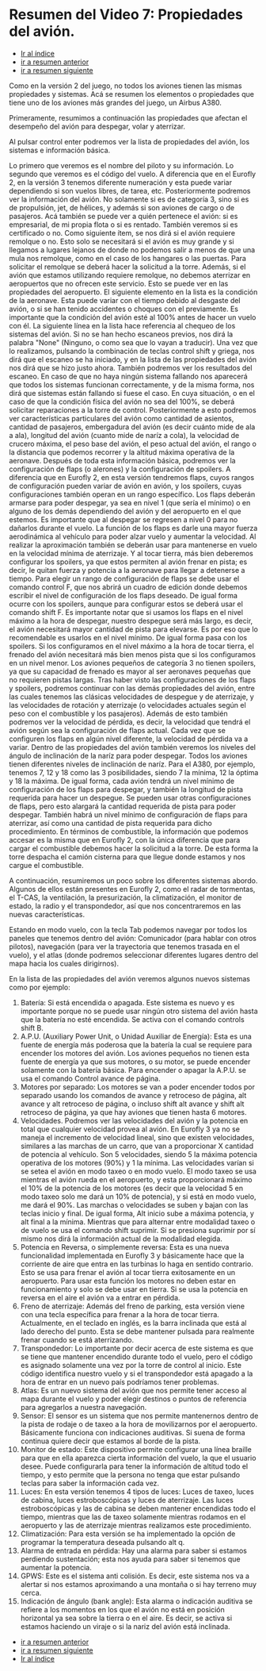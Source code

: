 # Resumen del Video 7: Propiedades del avión.

- [Ir al índice](index.md)
- [ir a resumen anterior](video6.md)
- [ir a resumen siguiente](video8.md)

Como en la versión 2 del juego, no todos los aviones tienen las mismas propiedades y sistemas. Acá se resumen los elementos o propiedades que tiene uno de los aviones más grandes del juego, un Airbus A380.

Primeramente, resumimos a continuación las propiedades que afectan el desempeño del avión para despegar, volar y aterrizar. 

Al pulsar control enter podremos ver la lista de propiedades del avión, los sistemas e información básica.

Lo primero que veremos es el nombre del piloto y su información.
Lo segundo que veremos es el código del vuelo. A diferencia que en el Eurofly 2, en la versión 3 tenemos diferente numeración y esta puede variar dependiendo si son vuelos libres, de tarea, etc.
Posteriormente podremos ver la información del avión. No solamente si es de categoría 3, sino si es de propulsión, jet, de hélices, y además si son aviones de cargo o de pasajeros. Acá también se puede ver a quién pertenece el avión: si es empresarial, de mi propia flota o si es rentado. También veremos si es certificado o no.
Como siguiente ítem, se nos dirá si el avión requiere remolque o no. Esto solo se necesitará si el avión es muy grande y si llegamos a lugares lejanos de donde no podemos salir a menos de que una mula nos remolque, como en el caso de los hangares o las puertas. Para solicitar el remolque se deberá hacer la solicitud a la torre. Además, si el avión que estamos utilizando requiere remolque, no debemos aterrizar en aeropuertos que no ofrecen este servicio. Esto se puede ver en las propiedades del aeropuerto.
El siguiente elemento en la lista es la condición de la aeronave. Esta puede variar con el tiempo debido al desgaste del avión, o si se han tenido accidentes o choques con el previamente. Es importante que la condición del avión esté al 100% antes de hacer un vuelo con él.
La siguiente línea en la lista hace referencia al chequeo de los sistemas del avión. Si no se han hecho escaneos previos, nos dirá la palabra "None" (Ninguno, o como sea que lo vayan a traducir). Una vez que lo realizamos, pulsando la combinación de teclas control shift y griega, nos dirá que el escaneo se ha iniciado, y en la lista de las propiedades del avión nos dirá que se hizo justo ahora. También podremos ver los resultados del escaneo. En caso de que no haya ningún sistema fallando nos aparecerá que todos los sistemas funcionan correctamente, y de la misma forma, nos dirá que sistemas están fallando si fuese el caso. En cuya situación, o en el caso de que la condición física del avión no sea del 100%, se deberá solicitar reparaciones a la torre de control.
Posteriormente a esto podremos ver características particulares del avión como cantidad de asientos, cantidad de pasajeros, embergadura del avión (es decir cuánto mide de ala a ala), longitud del avión (cuanto mide de naríz a cola), la velocidad de crucero máxima, el peso base del avión, el peso actual del avión, el rango o la distancia que podemos recorrer y la altitud máxima operativa de la aeronave.
Después de toda esta información básica, podremos ver la configuración de flaps (o alerones) y la configuración de spoilers. A diferencia que en Eurofly 2, en esta versión tendremos flaps, cuyos rangos de configuración pueden variar de avión en avión, y los spoilers, cuyas configuraciones también operan en un rango específico. Los flaps deberán armarse para poder despegar, ya sea en nivel 1 (que sería el mínimo) o en alguno de los demás dependiendo del avión y del aeropuerto en el que estemos. Es importante que al despegar se regresen a nivel 0 para no dañarlos durante el vuelo. La función de los flaps es darle una mayor fuerza aerodinámica al vehículo para poder alzar vuelo y aumentar la velocidad. Al realizar la aproximación también se deberán usar para mantenerse  en vuelo en la velocidad mínima de aterrizaje. Y al tocar tierra, más bien deberemos configurar los spoilers, ya que estos permiten al avión frenar en pista; es decir, le quitan fuerza y potencia a la aeronave para llegar a detenerse a tiempo. Para elegir un rango de configuración de flaps se debe usar el comando control F, que nos abrirá un cuadro de edición donde debemos escribir el nivel de configuración de los flaps deseado. De igual forma ocurre con los spoilers, aunque para configurar estos se deberá usar el comando shift F. Es importante notar que si usamos los flaps en el nivel máximo a la hora de despegar, nuestro despegue será más largo, es decir, el avión necesitará mayor cantidad de pista para elevarse. Es por eso que lo recomendable es usarlos en el nivel mínimo. De igual forma pasa con los spoilers. Si los configuramos en el nivel máximo a la hora de tocar tierra, el frenado del avión necesitará más bien menos pista que si los configuramos en un nivel menor. Los aviones pequeños de categoría 3 no tienen spoilers, ya que su capacidad de frenado es mayor al ser aeronaves pequeñas que no requieren pistas largas.
Tras haber visto las configuraciones de los flaps y spoilers, podremos continuar con las demás propiedades del avión, entre las cuales tenemos las clásicas velocidades de despegue y de aterrizaje, y las velocidades de rotación y aterrizaje (o velocidades actuales según el peso con el combustible y los pasajeros). Además de esto también podremos ver la velocidad de pérdida, es decir, la velocidad que tendrá el avión según sea la configuración de flaps actual. Cada vez que se configuren los flaps en algún nivel diferente, la velocidad de pérdida va a variar. Dentro de las propiedades del avión también veremos los niveles del ángulo de inclinación de la naríz para poder despegar. Todos los aviones tienen diferentes niveles de inclinación de naríz. Para el A380, por ejemplo, tenemos 7, 12 y 18 como las 3 posibilidades, siendo 7 la mínima, 12 la óptima y 18 la máxima. De igual forma, cada avión tendrá un nivel mínimo de configuración de los flaps para despegar, y también la longitud de pista requerida para hacer un despegue. Se pueden usar otras configuraciones de flaps, pero esto alargará la cantidad requerida de pista para poder despegar. También habrá un nivel mínimo de configuración de flaps para aterrizar, así como una cantidad de pista requerida para dicho procedimiento. En términos de combustible, la información que podemos accesar es la misma que en Eurofly 2, con la única diferencia que para cargar el combustible debemos hacer la solicitud a la torre. De esta forma la torre despacha el camión cisterna para que llegue donde estamos y nos cargue el combustible.

A continuación, resumiremos un poco sobre los diferentes sistemas abordo. Algunos de ellos están presentes en Eurofly 2, como el radar de tormentas, el T-CAS, la ventilación, la presurización, la climatización, el monitor de estado, la radio y el transpondedor, así que nos concentraremos en las nuevas características.

Estando en modo vuelo, con la tecla Tab podemos navegar por todos los paneles que tenemos dentro del avión: Comunicador (para hablar con otros pilotos), navegación (para ver la trayectoria que tenemos trasada en el vuelo), y el atlas (donde podremos seleccionar diferentes lugares dentro del mapa hacia los cuales dirigirnos).

En la lista de las propiedades del avión veremos algunos nuevos sistemas como por ejemplo:
1. Batería: Si está encendida o apagada. Este sistema es nuevo y es importante porque no se puede usar ningún otro sistema del avión hasta que la batería no esté encendida. Se activa con el comando controls shift B.
2. A.P.U. (Auxiliary Power Unit, o Unidad Auxiliar de Energía): Esta es una fuente de energía más poderosa que la batería la cual se requiere para encender los motores del avión. Los aviones pequeños no tienen esta fuente de energía ya que sus motores, o su motor, se puede encender solamente con la batería básica. Para encender o apagar la A.P.U. se usa el comando Control avance de página.
3. Motores por separado: Los motores se van a poder encender todos por separado usando los comandos de avance y retroceso de página, alt avance y alt retroceso de página, o incluso shift alt avance y shift alt retroceso de página, ya que hay aviones que tienen hasta 6 motores.
4. Velocidades. Podremos ver las velocidades del avión y la potencia en total que cualquier velocidad provea al avión. En Eurofly 3 ya no se maneja el incremento de velocidad lineal, sino que existen velocidades, similares a las marchas de un carro, que van a proporcionar X cantidad de potencia al vehículo. Son 5 velocidades, siendo 5 la máxima potencia operativa de los motores (90%) y 1 la mínima. Las velocidades varían si se setea el avión en modo taxeo o en modo vuelo. El modo taxeo se  usa mientras el avión rueda en el aeropuerto, y esta proporcionará máximo el 10% de la potencia de los motores (es decir que la velocidad 5 en modo taxeo solo me dará un 10% de potencia), y si está en modo vuelo, me dará el 90%. Las marchas o velocidades se suben y bajan con las teclas inicio y final. De igual forma, Alt inicio sube a máxima potencia, y alt final a la mínima. Mientras que para alternar entre modalidad taxeo o de vuelo se usa el comando shift suprimir. Si se presiona suprimir por sí mismo nos dirá la información actual de la modalidad elegida.
5. Potencia en Reversa, o simplemente reversa: Esta es una nueva funcionalidad implementada en Eurofly 3 y básicamente hace que la corriente de aire que entra en las turbinas lo haga en sentido contrario. Esto se usa para frenar el avión al tocar tierra exitosamente en un aeropuerto. Para usar esta función los motores no deben estar en funcionamiento y solo se debe usar en tierra. Si se usa la potencia en reversa en el aire el avión va a entrar en pérdida.
6. Freno de aterrizaje: Además del freno de parking, esta versión viene con una tecla específica para frenar a la hora de tocar tierra. Actualmente, en el teclado en inglés, es la barra inclinada que está al lado derecho del punto. Esta se debe mantener pulsada para realmente frenar cuando se está aterrizando.
7. Transpondedor: Lo importante por decir acerca de este sistema es que se tiene que mantener encendido durante todo el vuelo, pero el código es asignado solamente una vez por la torre de control al inicio. Este código identifica nuestro vuelo y si el transpondedor está apagado a la hora de entrar en un nuevo país podríamos tener problemas.
8. Atlas: Es un nuevo sistema del avión que nos permite tener acceso al mapa durante el vuelo y poder elegir destinos o puntos de referencia para agregarlos a nuestra navegación.
9. Sensor: El sensor es un sistema que nos permite mantenernos dentro de la pista de rodaje o de taxeo a la hora de movilizarnos por el aeropuerto. Básicamente funciona con indicaciones auditivas. Si suena de forma continua quiere decir que estamos al borde de la pista.
10. Monitor de estado: Este dispositivo permite configurar una línea braille para que en ella aparezca cierta información del vuelo, la que el usuario desee. Puede configurarla para tener la información de altitud todo el tiempo, y esto permite que la persona no tenga que estar pulsando teclas para saber la información cada vez.
11. Luces: En esta versión tenemos 4 tipos de luces: Luces de taxeo, luces de cabina, luces estroboscópicas y luces de aterrizaje. Las luces estroboscópicas y las de cabina se deben mantener encendidas todo el tiempo, mientras que las de taxeo solamente mientras rodamos en el aeropuerto y las de aterrizaje mientras realizamos este procedimiento.
12. Climatización: Para esta versión se ha implementado la opción de programar la temperatura deseada pulsando alt q.
13. Alarma de entrada en pérdida: Hay una alarma para saber si estamos perdiendo sustentación; esta nos ayuda para saber si tenemos que aumentar la potencia.
14. GPWS: Este es el sistema anti colisión. Es decir, este sistema nos va a alertar si nos estamos aproximando a una montaña o si hay terreno muy cerca.
15. Indicación de ángulo (bank angle): Esta alarma o indicación auditiva se refiere a los momentos en los que el avión no está en posición horizontal ya sea sobre la tierra o en el aire. Es decir, se activa si estamos haciendo un viraje o si la nariz del avión está inclinada.

- [ir a resumen anterior](video6.md)
- [ir a resumen siguiente](video8.md)
- [Ir al índice](index.md)